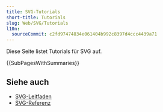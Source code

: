 ```yaml
---
title: SVG-Tutorials
short-title: Tutorials
slug: Web/SVG/Tutorials
l10n:
  sourceCommit: c2fd97474834e061404b992c8397d4ccc4439a71
---
```


Diese Seite listet Tutorials für SVG auf.

{{SubPagesWithSummaries}}

## Siehe auch

- [SVG-Leitfaden](/de/docs/Web/SVG/Guides)
- [SVG-Referenz](/de/docs/Web/SVG/Reference)
